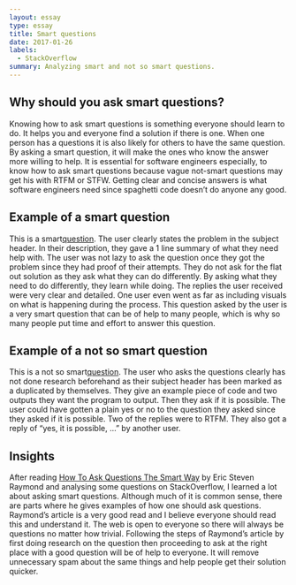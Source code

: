 ```yaml
---
layout: essay
type: essay
title: Smart questions
date: 2017-01-26
labels:
  - StackOverflow
summary: Analyzing smart and not so smart questions.
---
```


## Why should you ask smart questions?

Knowing how to ask smart questions is something everyone should learn to do. It helps you and everyone find a solution if there is one. When one person has a questions it is also likely for others to have the same question. By asking a smart question, it will make the ones who know the answer more willing to help. It is essential for software engineers especially, to know how to ask smart questions because vague not-smart questions may get his with RTFM or STFW. Getting clear and concise answers is what software engineers need since spaghetti code doesn’t do anyone any good.


## Example of a smart question
This is a smart[question](http://stackoverflow.com/questions/2003505/how-to-delete-a-git-branch-both-locally-and-remotely). The user clearly states the problem in the subject header. In their description, they gave a 1 line summary of what they need help with. The user was not lazy to ask the question once they got the problem since they had proof of their attempts. They do not ask for the flat out solution as they ask what they can do differently. By asking what they need to do differently, they learn while doing. The replies the user received were very clear and detailed. One user even went as far as including visuals on what is happening during the process. This question asked by the user is a very smart question that can be of help to many people, which is why so many people put time and effort to answer this question.


## Example of a not so smart question
This is a not so smart[question](http://stackoverflow.com/questions/12395894/how-to-read-txt-file-line-by-line/12395974#12395974).
The user who asks the questions clearly has not done research beforehand as their subject header has been marked as a duplicated by themselves. They give an example piece of code and two outputs they want the program to output. Then they ask if it is possible. The user could have gotten a plain yes or no to the question they asked since they asked if it is possible. Two of the replies were to RTFM. They also got a reply of “yes, it is possible, ...” by another user.

## Insights
After reading [How To Ask Questions The Smart Way](http://www.catb.org/esr/faqs/smart-questions.html) by Eric Steven Raymond and analysing some questions on StackOverflow, I learned a lot about asking smart questions. Although much of it is common sense, there are parts where he gives examples of how one should ask questions. Raymond’s article is a very good read and I believe everyone should read this and understand it. The web is open to everyone so there will always be questions no matter how trivial. Following the steps of Raymond’s article by first doing research on the question then proceeding to ask at the right place with a good question will be of help to everyone. It will remove unnecessary spam about the same things and help people get their solution quicker.

